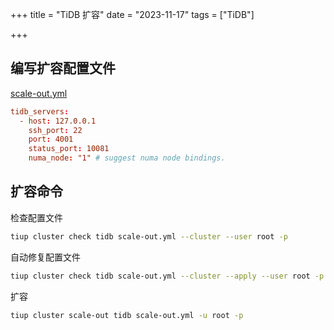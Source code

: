 +++
title = "TiDB 扩容"
date = "2023-11-17"
tags = ["TiDB"]

+++



## 编写扩容配置文件

<u>scale-out.yml</u>

```conf
tidb_servers:
  - host: 127.0.0.1
    ssh_port: 22
    port: 4001
    status_port: 10081
    numa_node: "1" # suggest numa node bindings.   
```

## 扩容命令

检查配置文件

```bash
tiup cluster check tidb scale-out.yml --cluster --user root -p
```

自动修复配置文件

```bash
tiup cluster check tidb scale-out.yml --cluster --apply --user root -p
```

扩容

```bash
tiup cluster scale-out tidb scale-out.yml -u root -p
```

